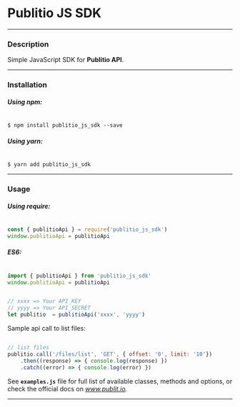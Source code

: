 
# Publitio JS SDK

---
### Description

Simple JavaScript SDK for **Publitio API**.

---

### Installation

##### Using npm:

```shell

$ npm install publitio_js_sdk --save

```

##### Using yarn:

```shell

$ yarn add publitio_js_sdk

```

---
### Usage

##### Using require:

```javascript

const { publitioApi } = require('publitio_js_sdk')
window.publitioApi = publitioApi

```

##### ES6: 

```javascript

import { publitioApi } from 'publitio_js_sdk'
window.publitioApi = publitioApi

```

```javascript

// xxxx => Your API_KEY
// yyyy => Your API_SECRET
let publitio  = publitioApi('xxxx', 'yyyy')

```

Sample api call to list files: 

```javascript

// list files
publitio.call('/files/list', 'GET', { offset: '0', limit: '10'})
	.then((response) => { console.log(response) })
	.catch((error) => { console.log(error) })

```

See **`examples.js`** file for full list of available classes, methods and options, or check the official docs on *www.publit.io.*

---
